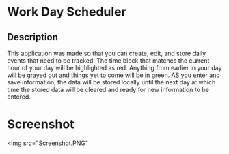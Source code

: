 # Work Day Scheduler

## Description

This application was made so that you can create, edit, and store daily events that need to be tracked. The time block that matches the current hour of your day will be highlighted as red. Anything from earlier in your day will be grayed out and things yet to come will be in green. AS you enter and save information, the data will be stored locally until the next day at which time the stored data will be cleared and ready for new information to be entered. 

# Screenshot

<img src="Screenshot.PNG"

